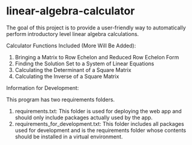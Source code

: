 # linear-algebra-calculator

The goal of this project is to provide a user-friendly way to automatically
perform introductory level linear algebra calculations.

Calculator Functions Included (More Will Be Added):

1. Bringing a Matrix to Row Echelon and Reduced Row Echelon Form
2. Finding the Solution Set to a System of Linear Equations
3. Calculating the Determinant of a Square Matrix
4. Calculating the Inverse of a Square Matrix

Information for Development:

This program has two requirements folders.

1. requirements.txt: This folder is used for deploying the web app and should
    only include packages actually used by the app.
2. requirements_for_development.txt: This folder includes all packages used for
    development and is the requirements folder whose contents should be
    installed in a virtual environment.
